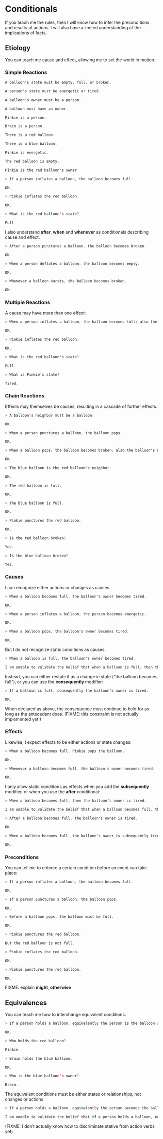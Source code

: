 # Conditionals

If you teach me the rules, then I will know how to infer the
preconditions and results of actions. I will also have a limited
understanding of the implications of facts.

## Etiology

You can teach me cause and effect, allowing me to set the world in motion.

### Simple Reactions

```scala mdoc:renderBelief:assets/etiology.png
A balloon's state must be empty, full, or broken.

A person's state must be energetic or tired.

A balloon's owner must be a person.

A balloon must have an owner.

Pinkie is a person.

Brain is a person.

There is a red balloon.

There is a blue balloon.

Pinkie is energetic.

The red balloon is empty.

Pinkie is the red balloon's owner.
```

```scala mdoc:processConversation
> If a person inflates a balloon, the balloon becomes full.

OK.

> Pinkie inflates the red balloon.

OK.

> What is the red balloon's state?

Full.
```

I also understand **after**, **when** and **whenever** as conditionals describing cause and effect.

```scala mdoc:processConversation
> After a person punctures a balloon, the balloon becomes broken.

OK.

> When a person deflates a balloon, the balloon becomes empty.

OK.

> Whenever a balloon bursts, the balloon becomes broken.

OK.
```

### Multiple Reactions

A cause may have more than one effect:

```scala mdoc:processConversation
> When a person inflates a balloon, the balloon becomes full; also the person becomes tired.

OK.

> Pinkie inflates the red balloon.

OK.

> What is the red balloon's state?

Full.

> What is Pinkie's state?

Tired.

```

### Chain Reactions

Effects may themselves be causes, resulting in a cascade of further effects.

```scala mdoc:processConversation
> A balloon's neighbor must be a balloon.

OK.

> When a person punctures a balloon, the balloon pops.

OK.

> When a balloon pops, the balloon becomes broken; also the balloon's neighbor pops.

OK.

> The blue balloon is the red balloon's neighbor.

OK.

> The red balloon is full.

OK.

> The blue balloon is full.

OK.

> Pinkie punctures the red balloon.

OK.

> Is the red balloon broken?

Yes.

> Is the blue balloon broken?

Yes.

```

### Causes

I can recognize either actions or changes as causes:

```scala mdoc:processConversation
> When a balloon becomes full, the balloon's owner becomes tired.

OK.

> When a person inflates a balloon, the person becomes energetic.

OK.

> When a balloon pops, the balloon's owner becomes tired.

OK.
```

But I do not recognize static conditions as causes.

```scala mdoc:processConversation
> When a balloon is full, the balloon's owner becomes tired.

I am unable to validate the belief that when a balloon is full, then the balloon's owner becomes tired.

```

Instead, you can either restate it as a change in state ("the balloon becomes full"),
or you can use the **consequently** modifier:

```scala mdoc:processConversation
> If a balloon is full, consequently the balloon's owner is tired.

OK.

```

When declared as above, the consequence must continue to hold for as
long as the antecedent does.  (FIXME: this constraint is not actually
implemented yet!)

### Effects

Likewise, I expect effects to be either actions or state changes:

```scala mdoc:processConversation
> When a balloon becomes full, Pinkie pops the balloon.

OK.

> Whenever a balloon becomes full, the balloon's owner becomes tired.

OK.
```

I only allow static conditions as effects when you add the **subsequently** modifier,
or when you use the **after** conditional:

```scala mdoc:processConversation
> When a balloon becomes full, then the balloon's owner is tired.

I am unable to validate the belief that when a balloon becomes full, then the balloon's owner is tired.

> After a balloon becomes full, the balloon's owner is tired.

OK.

> When a balloon becomes full, the balloon's owner is subsequently tired.

OK.
```

### Preconditions

You can tell me to enforce a certain condition before an event can take place:

```scala mdoc:processConversation
> If a person inflates a balloon, the balloon becomes full.

OK.

> If a person punctures a balloon, the balloon pops.

OK.

> Before a balloon pops, the balloon must be full.

OK.

> Pinkie punctures the red balloon.

But the red balloon is not full.

> Pinkie inflates the red balloon.

OK.

> Pinkie punctures the red balloon.

OK.
```

FIXME:  explain **might**, **otherwise**

## Equivalences

You can teach me how to interchange equivalent conditions.

```scala mdoc:processConversation
> If a person holds a balloon, equivalently the person is the balloon's owner.

OK.

> Who holds the red balloon?

Pinkie.

> Brain holds the blue balloon.

OK.

> Who is the blue balloon's owner?

Brain.
```

The equivalent conditions must be either states or relationships, not changes or actions:

```scala mdoc:processConversation
> If a person holds a balloon, equivalently the person becomes the balloon's owner.

I am unable to validate the belief that if a person holds a balloon, equivalently the person becomes the balloon's owner.

```

(FIXME:  I don't actually know how to discriminate stative from action verbs yet)
